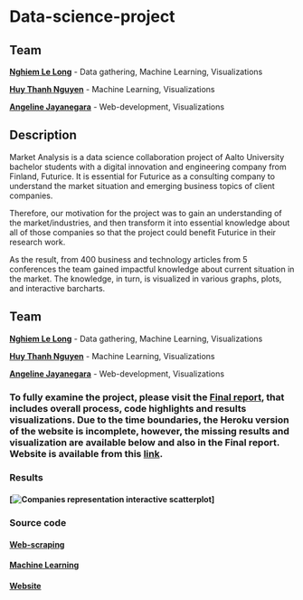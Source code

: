 # Data-science-project
## Team 
[**Nghiem Le Long**](www.linkedin.com/in/le-long-nghiem/) - Data gathering, Machine Learning, Visualizations


[**Huy Thanh Nguyen**]( www.linkedin.com/in/huy-nguyen-thanh) - Machine Learning, Visualizations


[**Angeline Jayanegara**](www.linkedin.com/in/angelinejayanegara/) - Web-development, Visualizations

## Description
Market Analysis is a data science collaboration project of Aalto University bachelor students with a digital innovation and engineering company from Finland, Futurice. 
It is essential for Futurice as a consulting company to understand the market situation and emerging business topics of client companies. 


Therefore, our motivation for the project was to gain an understanding of the market/industries, and then transform it into essential knowledge about all of those companies so that the project could benefit Futurice in their research work.


As the result, from 400 business and technology articles from 5 conferences the team gained impactful knowledge about current situation in the market. The knowledge, in turn, is visualized in various graphs, plots, and interactive barcharts.

## Team 
[**Nghiem Le Long**](www.linkedin.com/in/le-long-nghiem/) - Data gathering, Machine Learning, Visualizations


[**Huy Thanh Nguyen**]( www.linkedin.com/in/huy-nguyen-thanh) - Machine Learning, Visualizations


[**Angeline Jayanegara**](www.linkedin.com/in/angelinejayanegara/) - Web-development, Visualizations

### To fully examine the project, please visit the [Final report](https://docs.google.com/document/d/1ZlW0jN_-YeFXaHFqtsxEePpSCyPvxBmePFNQE8Lc78A/edit?usp=sharing), that includes overall process, code highlights and results visualizations. Due to the time boundaries, the Heroku version of the website is incomplete, however, the missing results and visualization are available below and also in the Final report. Website is available from this [link](https://market-highlights.herokuapp.com/). 

### Results
#### [![Companies representation interactive scatterplot](https://j.gifs.com/yoqwYw.gif)]



### Source code
#### [Web-scraping](https://github.com/angelineov/Data-science-project/tree/master/Webscraping)
#### [Machine Learning](https://github.com/angelineov/Data-science-project/tree/master/Machine%20Learning)
#### [Website](https://github.com/angelineov/Data-science-project/tree/master/Website)



